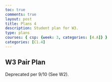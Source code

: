 ```yaml
---
toc: true
comments: true
layout: post
title: Plans 4
description: Student plan for W3.
type: plans
courses: { csp: {week: 3, categories: [4.A]} }
categories: [C1.4]
---
```

## W3 Pair Plan
Deprecated per 9/10 (See W2).